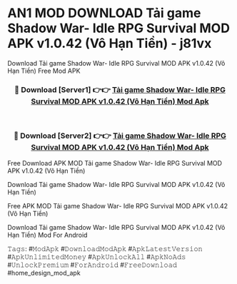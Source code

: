 # AN1 MOD DOWNLOAD Tải game Shadow War- Idle RPG Survival MOD APK v1.0.42 (Vô Hạn Tiền) - j81vx
Download Tải game Shadow War- Idle RPG Survival MOD APK v1.0.42 (Vô Hạn Tiền) Free Mod APK

<div align="center">
<h3>🔴 Download [Server1] 👉👉 <a href="https://apk-comot.site?title=Tải_game_Shadow_War-_Idle_RPG_Survival_MOD_APK_v1.0.42_(Vô_Hạn_Tiền)">Tải game Shadow War- Idle RPG Survival MOD APK v1.0.42 (Vô Hạn Tiền) Mod Apk</a></h3><br>

<h3>🔴 Download [Server2] 👉👉 <a href="https://apk-comot.site?title=Tải_game_Shadow_War-_Idle_RPG_Survival_MOD_APK_v1.0.42_(Vô_Hạn_Tiền)">Tải game Shadow War- Idle RPG Survival MOD APK v1.0.42 (Vô Hạn Tiền) Mod Apk</a></h3>
</div>


Free Download APK MOD Tải game Shadow War- Idle RPG Survival MOD APK v1.0.42 (Vô Hạn Tiền)

Download Tải game Shadow War- Idle RPG Survival MOD APK v1.0.42 (Vô Hạn Tiền) 

Free APK MOD Tải game Shadow War- Idle RPG Survival MOD APK v1.0.42 (Vô Hạn Tiền) 

Download Tải game Shadow War- Idle RPG Survival MOD APK v1.0.42 (Vô Hạn Tiền) Mod For Android

𝚃𝚊𝚐𝚜: #𝙼𝚘𝚍𝙰𝚙𝚔 #𝙳𝚘𝚠𝚗𝚕𝚘𝚊𝚍𝙼𝚘𝚍𝙰𝚙𝚔 #𝙰𝚙𝚔𝙻𝚊𝚝𝚎𝚜𝚝𝚅𝚎𝚛𝚜𝚒𝚘𝚗 #𝙰𝚙𝚔𝚄𝚗𝚕𝚒𝚖𝚒𝚝𝚎𝚍𝙼𝚘𝚗𝚎𝚢 #𝙰𝚙𝚔𝚄𝚗𝚕𝚘𝚌𝚔𝙰𝚕𝚕 #𝙰𝚙𝚔𝙽𝚘𝙰𝚍𝚜 #𝚄𝚗𝚕𝚘𝚌𝚔𝙿𝚛𝚎𝚖𝚒𝚞𝚖 #𝙵𝚘𝚛𝙰𝚗𝚍𝚛𝚘𝚒𝚍 #𝙵𝚛𝚎𝚎𝙳𝚘𝚠𝚗𝚕𝚘𝚊𝚍 #home_design_mod_apk
